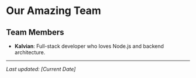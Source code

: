 #  Our Amazing Team

## Team Members
- **Kalvian**: Full-stack developer who loves Node.js and backend architecture.

---
*Last updated: [Current Date]*